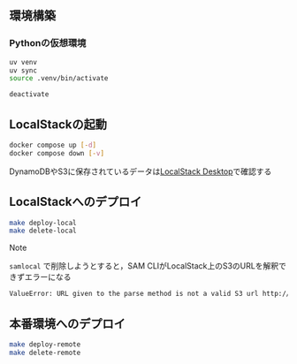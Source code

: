 ## 環境構築

### Pythonの仮想環境

```sh
uv venv
uv sync
source .venv/bin/activate

deactivate
```

## LocalStackの起動

```sh
docker compose up [-d]
docker compose down [-v]
```

DynamoDBやS3に保存されているデータは[LocalStack Desktop](https://docs.localstack.cloud/user-guide/tools/localstack-desktop/)で確認する

## LocalStackへのデプロイ

```sh
make deploy-local
make delete-local
```

> [!NOTE]
> `samlocal` で削除しようとすると，SAM CLIがLocalStack上のS3のURLを解釈できずエラーになる

```sh
ValueError: URL given to the parse method is not a valid S3 url http://localhost:4566/...
```

## 本番環境へのデプロイ

```sh
make deploy-remote
make delete-remote
```
